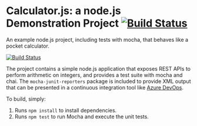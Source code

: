 Calculator.js: a node.js Demonstration Project [![Build Status](https://dev.azure.com/aps-class/Integrating%20External%20Source%20Control%20with%20Azure%20Pipelines/_apis/build/status/aps-class.calculator?branchName=master)](https://dev.azure.com/aps-class/Integrating%20External%20Source%20Control%20with%20Azure%20Pipelines/_build/latest?definitionId=4&branchName=master)
==============================================
An example node.js project, including tests with mocha, that behaves like
a pocket calculator.

[![Build Status](https://dev.azure.com/aps-class/Integrating%20External%20Source%20Control%20with%20Azure%20Pipelines/_apis/build/status/aps-class.calculator?branchName=master)](https://dev.azure.com/aps-class/Integrating%20External%20Source%20Control%20with%20Azure%20Pipelines/_build/latest?definitionId=4&branchName=master)

The project contains a simple node.js application that exposes REST APIs
to perform arithmetic on integers, and provides a test suite with mocha
and chai.  The `mocha-junit-reporters` package is included to provide XML
output that can be presented in a continuous integration tool like
[Azure DevOps](https://azure.com/devops).

To build, simply:

1. Runs `npm install` to install dependencies.
2. Runs `npm test` to run Mocha and execute the unit tests.


